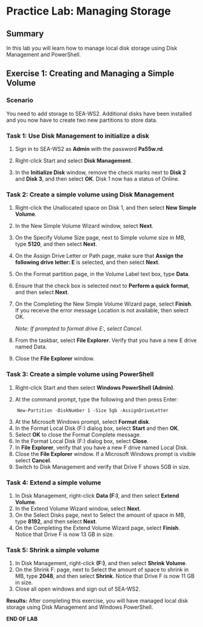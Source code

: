 # Practice Lab: Managing Storage 

## Summary

In this lab you will learn how to manage local disk storage using Disk Management and PowerShell.

## Exercise 1: Creating and Managing a Simple Volume 

### Scenario
You need to add storage to SEA-WS2. Additional disks have been installed and you now have to create two new partitions to store data. 


### Task 1: Use Disk Management to initialize a disk
1.  Sign in to SEA-WS2 as **Admin** with the password **Pa55w.rd**.

2.  Right-click Start and select **Disk Management**.

3.  In the **Initialize Disk** window, remove the check marks next to **Disk 2** and **Disk 3**, and then select **OK**.  Disk 1 now has a status of Online.

### Task 2: Create a simple volume using Disk Management

1. Right-click the Unallocated space on Disk 1, and then select **New Simple Volume**.

2. In the New Simple Volume Wizard window, select **Next**.

3. On the Specify Volume Size page, next to Simple volume size in MB, type **5120**, and then select **Next**.

4. On the Assign Drive Letter or Path page, make sure that **Assign the following drive letter: E** is selected, and then select **Next**.

5. On the Format partition page, in the Volume Label text box, type **Data**.

6. Ensure that the check box is selected next to **Perform a quick format**, and then select **Next**.

7. On the Completing the New Simple Volume Wizard page, select **Finish**. If you receive the error message Location is not available, then select OK.

   _Note: If prompted to format drive E:, select Cancel._

8. From the taskbar, select **File Explorer**. Verify that you have a new E drive named Data.

9. Close the **File Explorer** window.

### Task 3: Create a simple volume using PowerShell

1. Right-click Start and then select **Windows PowerShell (Admin)**.

2. At the command prompt, type the following and then press Enter:

```
    New-Partition -DiskNumber 1 -Size 5gb -AssignDriveLetter
```

3. At the Microsoft Windows prompt, select **Format disk**.
4. In the Format Local Disk (F:) dialog box, select **Start** and then **OK**.
5. Select **OK** to close the Format Complete message.
6. In the Format Local Disk (F:) dialog box, select **Close**.
7. In **File Explorer**, verify that you have a new F drive named Local Disk.
8. Close the **File Explorer** window. If a Microsoft Windows prompt is visible select **Cancel**.
9. Switch to Disk Management and verify that Drive F shows 5GB in size.

### Task 4: Extend a simple volume

1.  In Disk Management, right-click **Data (F:)**, and then select **Extend Volume**.
2.  In the Extend Volume Wizard window, select **Next**.
3.  On the Select Disks page, next to Select the amount of space in MB, type **8192**, and then select **Next**.
4.  On the Completing the Extend Volume Wizard page, select **Finish**. Notice that Drive F is now 13 GB in size.

### Task 5: Shrink a simple volume

1.  In Disk Management, right-click **(F:)**, and then select **Shrink Volume**.
2.  On the Shrink F: page, next to Select the amount of space to shrink in MB, type **2048**, and then select **Shrink**. Notice that Drive F is now 11 GB in size.
3.  Close all open windows and sign out of SEA-WS2.

**Results:** After completing this exercise, you will have managed local disk storage using Disk Management and Windows PowerShell.

**END OF LAB**